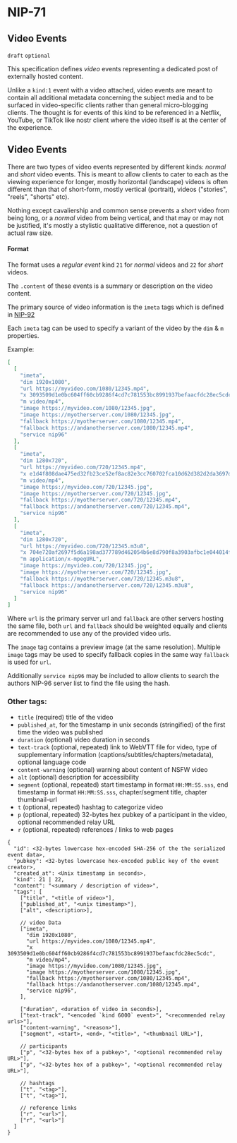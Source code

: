 # NIP-71

## Video Events

`draft` `optional`

This specification defines _video_ events representing a dedicated post of externally hosted content.

Unlike a `kind:1` event with a video attached, video events are meant to contain all additional metadata concerning the subject media and to be surfaced in video-specific clients rather than general micro-blogging clients. The thought is for events of this kind to be referenced in a Netflix, YouTube, or TikTok like nostr client where the video itself is at the center of the experience.

## Video Events

There are two types of video events represented by different kinds: _normal_ and _short_ video events. This is meant to allow clients to cater to each as the viewing experience for longer, mostly horizontal (landscape) videos is often different than that of short-form, mostly vertical (portrait), videos ("stories", "reels", "shorts" etc).

Nothing except cavaliership and common sense prevents a _short_ video from being long, or a _normal_ video from being vertical, and that may or may not be justified, it's mostly a stylistic qualitative difference, not a question of actual raw size.

#### Format

The format uses a _regular event_ kind `21` for _normal_ videos and `22` for _short_ videos.

The `.content` of these events is a summary or description on the video content.

The primary source of video information is the `imeta` tags which is defined in [NIP-92](92.md)

Each `imeta` tag can be used to specify a variant of the video by the `dim` & `m` properties.

Example:

```json
[
  [
    "imeta",
    "dim 1920x1080",
    "url https://myvideo.com/1080/12345.mp4",
    "x 3093509d1e0bc604ff60cb9286f4cd7c781553bc8991937befaacfdc28ec5cdc",
    "m video/mp4",
    "image https://myvideo.com/1080/12345.jpg",
    "image https://myotherserver.com/1080/12345.jpg",
    "fallback https://myotherserver.com/1080/12345.mp4",
    "fallback https://andanotherserver.com/1080/12345.mp4",
    "service nip96"
  ],
  [
    "imeta",
    "dim 1280x720",
    "url https://myvideo.com/720/12345.mp4",
    "x e1d4f808dae475ed32fb23ce52ef8ac82e3cc760702fca10d62d382d2da3697d",
    "m video/mp4",
    "image https://myvideo.com/720/12345.jpg",
    "image https://myotherserver.com/720/12345.jpg",
    "fallback https://myotherserver.com/720/12345.mp4",
    "fallback https://andanotherserver.com/720/12345.mp4",
    "service nip96"
  ],
  [
    "imeta",
    "dim 1280x720",
    "url https://myvideo.com/720/12345.m3u8",
    "x 704e720af2697f5d6a198ad377789d462054b6e8d790f8a3903afbc1e044014f",
    "m application/x-mpegURL",
    "image https://myvideo.com/720/12345.jpg",
    "image https://myotherserver.com/720/12345.jpg",
    "fallback https://myotherserver.com/720/12345.m3u8",
    "fallback https://andanotherserver.com/720/12345.m3u8",
    "service nip96"
  ]
]
```

Where `url` is the primary server url and `fallback` are other servers hosting the same file, both `url` and `fallback` should be weighted equally and clients are recommended to use any of the provided video urls.

The `image` tag contains a preview image (at the same resolution). Multiple `image` tags may be used to specify fallback copies in the same way `fallback` is used for `url`.

Additionally `service nip96` may be included to allow clients to search the authors NIP-96 server list to find the file using the hash.

### Other tags:

- `title` (required) title of the video
- `published_at`, for the timestamp in unix seconds (stringified) of the first time the video was published
- `duration` (optional) video duration in seconds
- `text-track` (optional, repeated) link to WebVTT file for video, type of supplementary information (captions/subtitles/chapters/metadata), optional language code
- `content-warning` (optional) warning about content of NSFW video
- `alt` (optional) description for accessibility
- `segment` (optional, repeated) start timestamp in format `HH:MM:SS.sss`, end timestamp in format `HH:MM:SS.sss`, chapter/segment title, chapter thumbnail-url
- `t` (optional, repeated) hashtag to categorize video
- `p` (optional, repeated) 32-bytes hex pubkey of a participant in the video, optional recommended relay URL
- `r` (optional, repeated) references / links to web pages

```jsonc
{
  "id": <32-bytes lowercase hex-encoded SHA-256 of the the serialized event data>,
  "pubkey": <32-bytes lowercase hex-encoded public key of the event creator>,
  "created_at": <Unix timestamp in seconds>,
  "kind": 21 | 22,
  "content": "<summary / description of video>",
  "tags": [
    ["title", "<title of video>"],
    ["published_at", "<unix timestamp>"],
    ["alt", <description>],

    // video Data
    ["imeta",
      "dim 1920x1080",
      "url https://myvideo.com/1080/12345.mp4",
      "x 3093509d1e0bc604ff60cb9286f4cd7c781553bc8991937befaacfdc28ec5cdc",
      "m video/mp4",
      "image https://myvideo.com/1080/12345.jpg",
      "image https://myotherserver.com/1080/12345.jpg",
      "fallback https://myotherserver.com/1080/12345.mp4",
      "fallback https://andanotherserver.com/1080/12345.mp4",
      "service nip96",
    ],

    ["duration", <duration of video in seconds>],
    ["text-track", "<encoded `kind 6000` event>", "<recommended relay urls>"],
    ["content-warning", "<reason>"],
    ["segment", <start>, <end>, "<title>", "<thumbnail URL>"],

    // participants
    ["p", "<32-bytes hex of a pubkey>", "<optional recommended relay URL>"],
    ["p", "<32-bytes hex of a pubkey>", "<optional recommended relay URL>"],

    // hashtags
    ["t", "<tag>"],
    ["t", "<tag>"],

    // reference links
    ["r", "<url>"],
    ["r", "<url>"]
  ]
}
```
